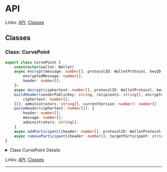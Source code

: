 # API

Links: [API](#api), [Classes](#classes)

## Classes

### Class: CurvePoint

```ts
export class CurvePoint {
    constructor(wallet: Wallet) 
    async encrypt(message: number[], protocolID: WalletProtocol, keyID: string, recipients: string[], administrators?: string[]): Promise<{
        encryptedMessage: number[];
        header: number[];
    }> 
    async decrypt(ciphertext: number[], protocolID: WalletProtocol, keyID: string): Promise<number[]> 
    buildHeader(senderPublicKey: string, recipients: string[], encryptedKeys: {
        ciphertext: number[];
    }[], administrators: string[], currentVersion: number): number[] 
    parseHeader(ciphertext: number[]): {
        header: number[];
        message: number[];
        administrators: string[];
    } 
    async addParticipant(iheader: number[], protocolID: WalletProtocol, keyID: string, newParticipant: string): Promise<number[]> 
    async removeParticipant(iheader: number[], targetParticipant: string): Promise<number[]> 
}
```

<details>

<summary>Class CurvePoint Details</summary>

#### Constructor

Initializes a new CurvePoint instance.

```ts
constructor(wallet: Wallet) 
```

Argument Details

+ **wallet**
  + The wallet instance providing cryptographic operations.

#### Method addParticipant

Adds a new participant to an existing message group.

```ts
async addParticipant(iheader: number[], protocolID: WalletProtocol, keyID: string, newParticipant: string): Promise<number[]> 
```

Returns

The updated message header as an array of bytes.

Argument Details

+ **iheader**
  + The original message header as an array of bytes.
+ **protocolID**
  + The protocol ID defining cryptographic context.
+ **keyID**
  + A unique identifier for the key used.
+ **newParticipant**
  + The public key of the new participant in hex format.

#### Method buildHeader

Builds a message header containing recipient and administrator information.

```ts
buildHeader(senderPublicKey: string, recipients: string[], encryptedKeys: {
    ciphertext: number[];
}[], administrators: string[], currentVersion: number): number[] 
```

Returns

The constructed header as an array of bytes.

Argument Details

+ **senderPublicKey**
  + The sender's public key in hex format.
+ **recipients**
  + An array of recipient public keys in hex format.
+ **encryptedKeys**
  + An array of objects containing encrypted symmetric keys.
+ **administrators**
  + An array of administrator public keys in hex format.
+ **currentVersion**
  + The current header version number.

#### Method decrypt

Decrypts a message intended for the recipient.

```ts
async decrypt(ciphertext: number[], protocolID: WalletProtocol, keyID: string): Promise<number[]> 
```

Returns

The decrypted message as an array of bytes.

Argument Details

+ **ciphertext**
  + The ciphertext containing the message header and encrypted message.
+ **protocolID**
  + The protocol ID defining cryptographic context.
+ **keyID**
  + A unique identifier for the key used.

#### Method encrypt

Encrypts a message for a group of recipients.

```ts
async encrypt(message: number[], protocolID: WalletProtocol, keyID: string, recipients: string[], administrators?: string[]): Promise<{
    encryptedMessage: number[];
    header: number[];
}> 
```

Returns

An object containing the encrypted message and the message header.

Argument Details

+ **message**
  + The plaintext message to encrypt as an array of bytes.
+ **protocolID**
  + The protocol ID defining cryptographic context.
+ **keyID**
  + A unique identifier for the key used.
+ **recipients**
  + An array of recipient public keys in hex format.
+ **administrators**
  + (Optional) An array of administrator public keys.

#### Method parseHeader

Parses a message header and extracts key information.

```ts
parseHeader(ciphertext: number[]): {
    header: number[];
    message: number[];
    administrators: string[];
} 
```

Returns

An object containing the parsed header, message, and administrator list.

Argument Details

+ **ciphertext**
  + The ciphertext containing the header and message.

#### Method removeParticipant

Removes a participant from the message group.
Only administrators are authorized to perform this action.

```ts
async removeParticipant(iheader: number[], targetParticipant: string): Promise<number[]> 
```

Returns

The updated message header as an array of bytes.

Argument Details

+ **iheader**
  + The original message header as an array of bytes.
+ **targetParticipant**
  + The public key of the participant to remove in hex format.

</details>

Links: [API](#api), [Classes](#classes)

---
